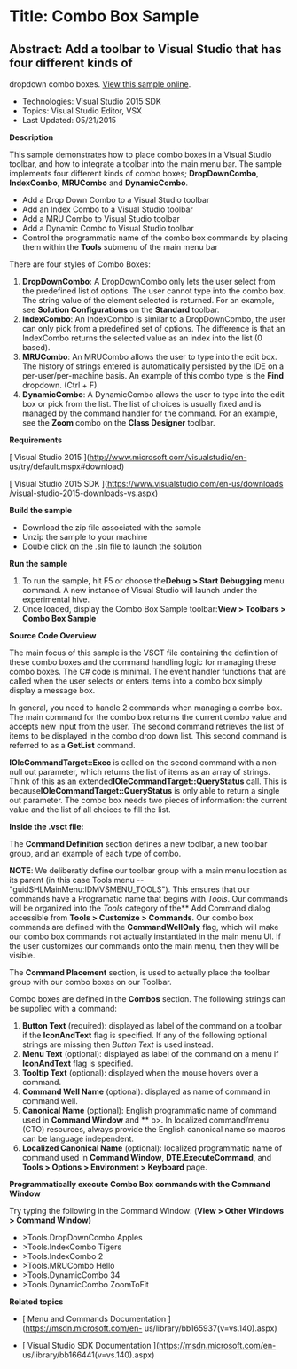 # Title: Combo Box Sample
##  Abstract: Add a toolbar to Visual Studio that has four different kinds of
dropdown combo boxes. 
[ View this sample online](https://github.com/Microsoft/VSSDK-Extensibility-Samples).

* Technologies: Visual Studio 2015 SDK
* Topics: Visual Studio Editor, VSX
* Last Updated: 05/21/2015


**Description**

This sample demonstrates how to place combo boxes in a Visual Studio toolbar,
and how to integrate a toolbar into the main menu bar. The sample implements
four different kinds of combo boxes; **DropDownCombo**, **IndexCombo**,
**MRUCombo** and **DynamicCombo**.

  * Add a Drop Down Combo to a Visual Studio toolbar 
  * Add an Index Combo to a Visual Studio toolbar 
  * Add a MRU Combo to Visual Studio toolbar 
  * Add a Dynamic Combo to Visual Studio toolbar 
  * Control the programmatic name of the combo box commands by placing them within the **Tools** submenu of the main menu bar 



There are four styles of Combo Boxes:

  1. **DropDownCombo**: A DropDownCombo only lets the user select from the predefined list of options. The user cannot type into the combo box. The string value of the element selected is returned. For an example, see **Solution Configurations** on the **Standard** toolbar. 
  2. **IndexCombo**: An IndexCombo is similar to a DropDownCombo, the user can only pick from a predefined set of options. The difference is that an IndexCombo returns the selected value as an index into the list (0 based). 
  3. **MRUCombo**: An MRUCombo allows the user to type into the edit box. The history of strings entered is automatically persisted by the IDE on a per-user/per-machine basis. An example of this combo type is the **Find** dropdown. (Ctrl + F) 
  4. **DynamicCombo**: A DynamicCombo allows the user to type into the edit box or pick from the list. The list of choices is usually fixed and is managed by the command handler for the command. For an example, see the **Zoom** combo on the **Class Designer** toolbar. 



**Requirements**

[ Visual Studio 2015 ](http://www.microsoft.com/visualstudio/en-
us/try/default.mspx#download)

[ Visual Studio 2015 SDK ](https://www.visualstudio.com/en-us/downloads
/visual-studio-2015-downloads-vs.aspx)



**Build the sample**

  * Download the zip file associated with the sample 
  * Unzip the sample to your machine 
  * Double click on the .sln file to launch the solution 



**Run the sample**

  1. To run the sample, hit F5 or choose the**Debug &gt; Start Debugging** menu command. A new instance of Visual Studio will launch under the experimental hive. 
  2. Once loaded, display the Combo Box Sample toolbar:**View &gt; Toolbars &gt; Combo Box Sample**



**Source Code Overview**

The main focus of this sample is the VSCT file containing the definition of
these combo boxes and the command handling logic for managing these combo
boxes. The C# code is minimal. The event handler functions that are called
when the user selects or enters items into a combo box simply display a
message box.

In general, you need to handle 2 commands when managing a combo box. The main
command for the combo box returns the current combo value and accepts new
input from the user. The second command retrieves the list of items to be
displayed in the combo drop down list. This second command is referred to as a
**GetList** command.

**IOleCommandTarget::Exec** is called on the second command with a non-null out parameter, which returns the list of items as an array of strings. Think of this as an extended**IOleCommandTarget::QueryStatus** call. This is because**IOleCommandTarget::QueryStatus** is only able to return a single out parameter. The combo box needs two pieces of information: the current value and the list of all choices to fill the list. 

**Inside the .vsct file:**

The **Command Definition** section defines a new toolbar, a new toolbar group,
and an example of each type of combo.

**NOTE**: We deliberatly define our toolbar group with a main menu location as its parent (in this case Tools menu -- "guidSHLMainMenu:IDMVSMENU_TOOLS"). This ensures that our commands have a Programatic name that begins with _Tools_. Our commands will be organized into the _Tools_ category of the** Add Command dialog accessible from **Tools &gt; Customize &gt; Commands**. Our combo box commands are defined with the **CommandWellOnly** flag, which will make our combo box commands not actually instantiated in the main menu UI. If the user customizes our commands onto the main menu, then they will be visible. 

The **Command Placement** section, is used to actually place the toolbar group
with our combo boxes on our Toolbar.

Combo boxes are defined in the **Combos** section. The following strings can
be supplied with a command:

  1. **Button Text** (required): displayed as label of the command on a toolbar if the **IconAndText** flag is specified. If any of the following optional strings are missing then _Button Text_ is used instead. 
  2. **Menu Text** (optional): displayed as label of the command on a menu if **IconAndText** flag is specified. 
  3. **Tooltip Text** (optional): displayed when the mouse hovers over a command. 
  4. **Command Well Name** (optional): displayed as name of command in command well. 
  5. **Canonical Name** (optional): English programmatic name of command used in **Command Window** and ** b&gt;. In localized command/menu (CTO) resources, always provide the English canonical name so macros can be language independent. 
  6. **Localized Canonical Name** (optional): localized programmatic name of command used in **Command Window**, **DTE.ExecuteCommand**, and **Tools &gt; Options &gt; Environment &gt; Keyboard** page. 



**Programmatically execute Combo Box commands with the Command Window**

Try typing the following in the Command Window: (**View &gt; Other Windows &gt;
Command Window)**

  * &gt;Tools.DropDownCombo Apples 
  * &gt;Tools.IndexCombo Tigers 
  * &gt;Tools.IndexCombo 2 
  * &gt;Tools.MRUCombo Hello 
  * &gt;Tools.DynamicCombo 34 
  * &gt;Tools.DynamicCombo ZoomToFit 



**Related topics**

* [ Menu and Commands Documentation ](https://msdn.microsoft.com/en-
us/library/bb165937(v=vs.140).aspx)

* [ Visual Studio SDK Documentation ](https://msdn.microsoft.com/en-
us/library/bb166441(v=vs.140).aspx)



